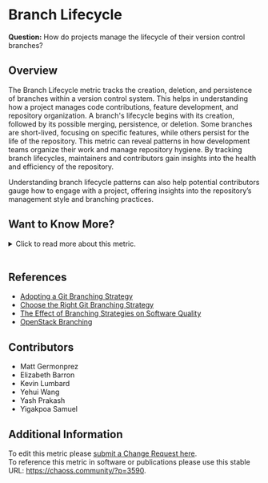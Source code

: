 # Branch Lifecycle

**Question:** How do projects manage the lifecycle of their version control branches?

## Overview

The Branch Lifecycle metric tracks the creation, deletion, and persistence of branches within a version control system. This helps in understanding how a project manages code contributions, feature development, and repository organization. A branch's lifecycle begins with its creation, followed by its possible merging, persistence, or deletion. Some branches are short-lived, focusing on specific features, while others persist for the life of the repository. This metric can reveal patterns in how development teams organize their work and manage repository hygiene. By tracking branch lifecycles, maintainers and contributors gain insights into the health and efficiency of the repository.

Understanding branch lifecycle patterns can also help potential contributors gauge how to engage with a project, offering insights into the repository’s management style and branching practices.

## Want to Know More?

<span markdown="1"><details>

<summary>Click to read more about this metric.</summary>

### Data Collection Strategies

*Specific description: Git*

*   **Branching Data from Version Control Systems:**\
    In the specific case of Git, a significant amount of additional complexity is introduced due to Git’s design as a distributed version control system, which means that Git allows multiple remotes for a single repository (for example, a user’s fork at github.com/user/project and the upstream version at github.com/chaoss/project). More often than not, many individual contributors may work in the same branch locally, and push changes to the remote repository. The local copies, therefore, will sometimes be different than the remote, hosted internally or on platforms like GitHub, GitLab, and BitBucket, since they’re likely either being managed by different people (likely with different branching styles) or they are both being used by one person to “silo” the work they are doing. Data about Git branches can be derived from a Git log directly, or through a Git platform’s API.

*   **Local and Remote Data:**\
    This branch data on the hosted platform may also differ from each developer’s machine, and additionally, different developers may have different branch data on their machine even for the same repository, so it's important to account for both.

*   **Document Analysis:**\
    Guidelines in files such as `CONTRIBUTING.md` might offer insights into the intended branch management practices.

### Filters

*   **Collections of Repositories:** Analyze branch lifecycles across multiple repositories within a project.
*   **Branch Naming Conventions:** Compare default branch names (e.g., `main`) with descriptive branch names, especially in terms of branch persistence.

</details></span><br>

## References

*   [Adopting a Git Branching Strategy](https://www.creativebloq.com/web-design/choose-right-git-branching-strategy-121518344)
*   [Choose the Right Git Branching Strategy](https://www.creativebloq.com/web-design/choose-right-git-branching-strategy-121518344)
*   [The Effect of Branching Strategies on Software Quality](https://www.microsoft.com/en-us/research/wp-content/uploads/2016/02/shihab-esem-2012.pdf)
*   [OpenStack Branching](https://docs.openstack.org/project-team-guide/other-branches.html)

## Contributors

*   Matt Germonprez
*   Elizabeth Barron
*   Kevin Lumbard
*   Yehui Wang
*   Yash Prakash
*   Yigakpoa Samuel

## Additional Information

To edit this metric please [submit a Change Request here](https://github.com/chaoss/wg-evolution/blob/main/focus-areas/code-development-activity/branch-lifecycle.md).<br>
To reference this metric in software or publications please use this stable URL: <https://chaoss.community/?p=3590>.

<!--
# For groupings in the knowledge base
Context tags: Branch Management, Code Development, Repository Hygiene
Keyword tags: branch creation, branch deletion, version control, Git, repository lifecycle
-->
